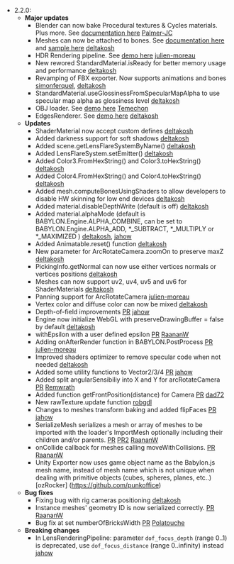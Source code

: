 - 2.2.0:
  - **Major updates**
    - Blender can now bake Procedural textures & Cycles materials.  Plus more. See [documentation here](https://github.com/BabylonJS/Babylon.js/tree/master/Exporters/Blender) [Palmer-JC](https://github.com/Palmer-JC)
    - Meshes can now be attached to bones. See [documentation here](http://babylondoc.azurewebsites.net/page.php?p=22421) and [sample here](http://www.babylonjs-playground.com/#11BH6Z#18) [deltakosh](https://github.com/deltakosh)
    - HDR Rendering pipeline. See [demo here]() [julien-moreau](https://github.com/julien-moreau)
    - New rewored StandardMaterial.isReady for better memory usage and performance [deltakosh](https://github.com/deltakosh)
    - Revamping of FBX exporter. Now supports animations and bones [simonferquel](http://www.github.com/simonferquel), [deltakosh](https://github.com/deltakosh)
    - StandardMaterial.useGlossinessFromSpecularMapAlpha to use specular map alpha as glossiness level [deltakosh](https://github.com/deltakosh)
    - OBJ loader. See [demo here](http://www.babylonjs-playground.com/#28YUR5) [Temechon](https://github.com/Temechon)
    - EdgesRenderer. See [demo here](http://www.babylonjs-playground.com/#TYAHX#10) [deltakosh](https://github.com/deltakosh)
  - **Updates**
    - ShaderMaterial now accept custom defines [deltakosh](https://github.com/deltakosh) 
    - Added darkness support for soft shadows [deltakosh](https://github.com/deltakosh)
    - Added scene.getLensFlareSystemByName() [deltakosh](https://github.com/deltakosh)
    - Added LensFlareSystem.setEmitter() [deltakosh](https://github.com/deltakosh)
    - Added Color3.FromHexString() and Color3.toHexString() [deltakosh](https://github.com/deltakosh)
    - Added Color4.FromHexString() and Color4.toHexString() [deltakosh](https://github.com/deltakosh)
    - Added mesh.computeBonesUsingShaders to allow developers to disable HW skinning for low end devices [deltakosh](https://github.com/deltakosh)
    - Added material.disableDepthWrite (default is off) [deltakosh](https://github.com/deltakosh)
    - Added material.alphaMode (default is BABYLON.Engine.ALPHA_COMBINE, can be set to BABYLON.Engine.ALPHA_ADD, *_SUBTRACT, *_MULTIPLY or *_MAXIMIZED ) [deltakosh](https://github.com/deltakosh), [jahow](https://github.com/jahow)
    - Added Animatable.reset() function [deltakosh](https://github.com/deltakosh)
    - New parameter for ArcRotateCamera.zoomOn to preserve maxZ [deltakosh](https://github.com/deltakosh)
    - PickingInfo.getNormal can now use either vertices normals or vertices positions [deltakosh](https://github.com/deltakosh)
    - Meshes can now support uv2, uv4, uv5 and uv6 for ShaderMaterials [deltakosh](https://github.com/deltakosh)
    - Panning support for ArcRotateCamera [julien-moreau](https://github.com/julien-moreau)
    - Vertex color and diffuse color can now be mixed [deltakosh](https://github.com/deltakosh)
    - Depth-of-field improvements [PR](https://github.com/BabylonJS/Babylon.js/pull/567) [jahow](https://github.com/jahow)
    - Engine now initialize WebGL with preserveDrawingBuffer = false by default [deltakosh](https://github.com/deltakosh)
    - withEpsilon with a user defined epsilon [PR](https://github.com/BabylonJS/Babylon.js/pull/573) [RaananW](https://github.com/RaananW)
    - Adding onAfterRender function in BABYLON.PostProcess [PR](https://github.com/BabylonJS/Babylon.js/pull/572) [julien-moreau](https://github.com/julien-moreau)
    - Improved shaders optimizer to remove specular code when not needed [deltakosh](https://github.com/deltakosh)    
    - Added some utility functions to Vector2/3/4 [PR](https://github.com/BabylonJS/Babylon.js/pull/578) [jahow](https://github.com/jahow)
    - Added split angularSensibiliy into X and Y for arcRotateCamera [PR](https://github.com/BabylonJS/Babylon.js/pull/683) [Remwrath](https://github.com/Remwrath)
    - Added function getFrontPosition(distance) for Camera [PR](https://github.com/BabylonJS/Babylon.js/pull/681) [dad72](https://github.com/dad72)
    - New rawTexture.update function [robgdl](https://github.com/robgdl)
    - Changes to meshes transform baking and added flipFaces [PR](https://github.com/BabylonJS/Babylon.js/pull/579) [jahow](https://github.com/jahow)
    - SerializeMesh serializes a mesh or array of meshes to be imported with the loader's ImportMesh optionally including their children and/or parents. [PR](https://github.com/BabylonJS/Babylon.js/pull/583) [PR2](https://github.com/BabylonJS/Babylon.js/pull/609) [RaananW](https://github.com/RaananW)
	- onCollide callback for meshes calling moveWithCollisions. [PR](https://github.com/BabylonJS/Babylon.js/pull/585) [RaananW](https://github.com/RaananW)
	- Unity Exporter now uses game object name as the Babylon.js mesh name, instead of mesh name which is not unique when dealing with primitive objects (cubes, spheres, planes, etc..) [ozRocker] (https://github.com/punkoffice)	
  - **Bug fixes**
    - Fixing bug with rig cameras positioning [deltakosh](https://github.com/deltakosh)
    - Instance meshes' geometry ID is now serialized correctly. [PR](https://github.com/BabylonJS/Babylon.js/pull/607) [RaananW](https://github.com/RaananW)
    - Bug fix at set numberOfBricksWidth [PR](https://github.com/BabylonJS/Babylon.js/pull/684) [Polatouche](https://github.com/Polatouche)
  - **Breaking changes**
    - In LensRenderingPipeline: parameter `dof_focus_depth` (range 0..1) is deprecated, use `dof_focus_distance` (range 0..infinity) instead [jahow](https://github.com/jahow)
